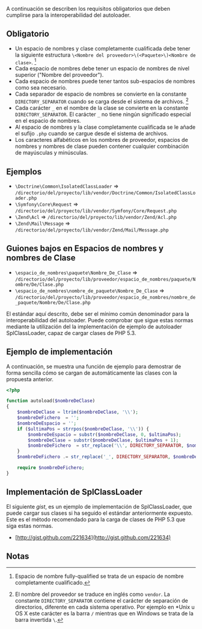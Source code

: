 A continuación se describen los requisitos obligatorios que deben cumplirse para la interoperabilidad del autoloader.

Obligatorio
-----------

* Un espacio de nombres y clase completamente cualificada debe tener la siguiente estructura `\<Nombre del proveedor>\(<Paquete>\)<Nombre de clase>`. [^1]
* Cada espacio de nombres debe tener un espacio de nombres de nivel superior ("Nombre del proveedor").
* Cada espacio de nombres puede tener tantos sub-espacios de nombres como sea necesario.
* Cada separador de espacio de nombres se convierte en la constante `DIRECTORY_SEPARATOR` cuando se carga desde el sistema de archivos. [^2]
* Cada carácter `_` en el nombre de la clase se convierte en la constante `DIRECTORY_SEPARATOR`. El carácter `_` no tiene ningún significado especial en el espacio de nombres.
* Al espacio de nombres y la clase completamente cualificada se le añade el sufijo `.php` cuando se cargue desde el sistema de archivos.
* Los caracteres alfabéticos en los nombres de proveedor, espacios de nombres y nombres de clase pueden contener cualquier combinación de mayúsculas y minúsculas.

Ejemplos
----------

* `\Doctrine\Common\IsolatedClassLoader` => `/directorio/del/proyecto/lib/vendor/Doctrine/Common/IsolatedClassLoader.php`
* `\Symfony\Core\Request` => `/directorio/del/proyecto/lib/vendor/Symfony/Core/Request.php`
* `\Zend\Acl` => `/directorio/del/proyecto/lib/vendor/Zend/Acl.php`
* `\Zend\Mail\Message` => `/directorio/del/proyecto/lib/vendor/Zend/Mail/Message.php`

Guiones bajos en Espacios de nombres y nombres de Clase
--------------------------------------------------------

* `\espacio_de_nombres\paquete\Nombre_De_Clase` => `/directorio/del/proyecto/lib/proveedor/espacio_de_nombres/paquete/Nombre/De/Clase.php`
* `\espacio_de_nombres\nombre_de_paquete\Nombre_De_Clase` => `/directorio/del/proyecto/lib/proveedor/espacio_de_nombres/nombre_de_paquete/Nombre/De/Clase.php`

El estándar aquí descrito, debe ser el mínimo común denominador para la interoperabilidad del autoloader. Puede comprobar que sigue estas normas mediante la utilización del la implementación de ejemplo de autoloader SplClassLoader, capaz de cargar clases de PHP 5.3.

Ejemplo de implementación
----------------------------

A continuación, se muestra una función de ejemplo para demostrar de forma sencilla cómo se cargan de automáticamente las clases con la propuesta anterior.

```php
<?php

function autoload($nombreDeClase)
{
    $nombreDeClase = ltrim($nombreDeClase, '\\');
    $nombreDeFichero  = '';
    $nombreDeEspacio = '';
    if ($ultimaPos = strrpos($nombreDeClase, '\\')) {
        $nombreDeEspacio = substr($nombreDeClase, 0, $ultimaPos);
        $nombreDeClase = substr($nombreDeClase, $ultimaPos + 1);
        $nombreDeFichero  = str_replace('\\', DIRECTORY_SEPARATOR, $nombreDeEspacio) . DIRECTORY_SEPARATOR;
    }
    $nombreDeFichero .= str_replace('_', DIRECTORY_SEPARATOR, $nombreDeClase) . '.php';

    require $nombreDeFichero;
}
```

Implementación de SplClassLoader
------------------------------------

El siguiente *gist*, es un ejemplo de implementación de SplClassLoader, que puede cargar sus clases si ha seguido el estándar anteriormente expuesto. Este es el método recomendado para la carga de clases de PHP 5.3 que siga estas normas.

* [http://gist.github.com/221634](http://gist.github.com/221634)

Notas
------

[^1]: Espacio de nombre fully-qualified se trata de un espacio de nombre completamente cualificado.

[^2]: El nombre del proveedor se traduce en inglés como `vendor`. La constante `DIRECTORY_SEPARATOR` contiene el carácter de separación de directorios, diferente en cada sistema operativo. Por ejemplo en *Unix u OS X este carácter es la barra `/`
mientras que en Windows se trata de la barra invertida `\`.
